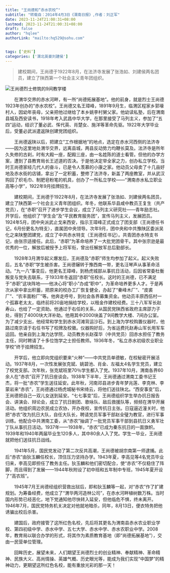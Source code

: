 ```yaml
---
title: "王尚德和“赤水农校”"
subtitle: "转载自：2014年4月3日《渭南日报》,作者：刘正军"
date: 2023-11-24T21:00:31+08:00
lastmod: 2023-11-24T21:00:31+08:00
draft: false
author: "hqlee"
authorLink: "mailto:hq529@sohu.com"


tags: [‘史料’]
categories: ['渭北英豪刘建侯']
---
```


> 建校期间，王尚德于1922年8月，在法济寺发展了张浩如、刘建侯两名团员，建立了陕西第一个社会主义青年团组织。


 ![王尚德烈士修筑的9间教学楼](/images/ljh/ljh027-1.png "王尚德烈士修筑的9间教学楼（2013年8月重修）")

　　在渭华交界的赤水河畔，有一所“尚德拓展基地”。他的前身，就是烈士王尚德1923年创办的“赤水农校”。王尚德又名王璋峰，1891年9月生，临渭区程家乡郭壕村人，因幼年丧母，父亲把他过继给了本乡姚李村舅父家。他幼读私塾，后在渭南县城及西安读书，1918年考入武昌中华大学，在那里接受了马列主义，参加了“五四”运动，结识了董必武、恽代英、肖楚女、施洋等革命先驱。1922年大学毕业后，受董必武派遣返陕创建党团组织。

 
　　王尚德返陕以后，把建立“工作根据地”的地点，选定在赤水河西侧的法济寺——因为这里地处渭华交界，远离县城，两县反动势力均鞭长莫及。法济寺是所年久失修的古刹，时有大殿一座，配殿三座，由一名姓陈的道士看管。但他的办学方案，遭到了县教育局长王述道的否决。于是他决定举全家之力，创办私立学校。当时王尚德家经几代人的奋斗，已是令人羡慕的小康之家。他动员父母卖了十几亩好地及赤水街的店铺，拿出了一定积蓄，整修了法济寺，新盖了两座教室，并从武汉购回了织毛巾、制肥皂粉笔的机具，创办了一所私立学校——“渭南赤水私立职业高等小学”，1922年9月挂牌招生。

 
　　建校期间，王尚德于1922年8月，在法济寺发展了张浩如、刘建侯两名团员，建立了陕西第一个社会主义青年团组织。年冬，他联系华县咸中教员王复生（共产党员），在“赤职”召开了进步学生会议，成立了马列主义研究社——青年励志社。开学后，他组织了“学生会”及“平民教育服务团”，宣传马列主义，发展团员。1924年5月，团中央派武止戈来西安，指示王璋峰正式成立了团支部（王尚德任书记，6月份更名为特支），直属团中央领导。次年9月，团中央和中共豫陕区委派吴化之来陕整团建党，成立了中共赤水特支（王尚德任书记）。共青团赤水特支书记，由张宗适接任。此后，“赤职”为革命培养了一大批党团骨干。其中张宗逊是最优秀的一位，解放后被授予上将军衔，曾出任解放军总后勤部长。

 
　　1928年3月渭华起义爆发后，王尚德及“赤职”师生均参加了起义。起义失败后，五名“赤职”学生被杀害。王尚德辗转于豫西南一带，更名汪琴声从事革命活动。“九一八”事变后，他更名王璋峰，到杨虎城部从事抗日活动，后因省常委杜衡叛变与党失去联系，于1933年冬返回“赤职”任校长。这时的王尚德，已不满足于“赤职”这块阵地——他决心将“职小”办成“职中”，为革命培养更多人才。于是再次从家中拿出积蓄，把原来的校办工厂恢复健全，办起了“秦峰木厂”、“皮裘厂”、“农丰面粉厂”等。他奔走呼号，到社会各界募集资金。他动员丰原西伍村一个孤寡老太太，临终前将20亩地捐给学校，以租金作建校经费。三十八军军长赵寿山，也给了一定资助。他通过于右任的关系，从国民党陕西省政府主席邵力子处，得到了4000块大洋补助。他用其中2000块盖了9间教学大楼、7间办公室。为了减少支出，他经常和学生到赤水河滩背运沙石。到上海为学校购置仪器时，他路过南京请于右任书写了校牌及校徽。仪器购好后，为省运费托赵寿山军长用军车运回。他亲自到上海力达学院，动员教务长赵葆华（中共党员）回赤水担任了教务主任，同时聘请了十多位饱学之士担任教师。1936年冬，“私立赤水初级农业职业学校”终于挂牌招生。

 
　　开学后，他立即向党组织要来“火种”——中共党员单德敏，在校秘密开展活动。1937年8月，一次性发展张克斌、姚碧池、肖金、左福太4名学生党员，建立了校党支部。次年秋，张克斌班里70％学生都入了党。1937年10月，渭南各界60余人在“赤农”召开了抗日座谈会。1938年下半年，王尚德通过渭南工委书记王杰，将一批“赤农”学生送往延安。此年秋，河南邓县进步青年梦兆莲、李克林、李蒙岩来“赤农”，王尚德通过杨虎城秘书宋绮云，将他们送往陕北。“西安事变”后，王尚德把自己一双儿女送到延安。“七七事变”后，王尚德组织学生举办抗日报告会、讲演会、辩论会，成立了抗日剧团、歌咏队、敌后救援队等，频频在渭华开展活动。他组织周边农民成立农协，开办夜校，宣传抗日主张。日寇逼近潼关时，他把“赤农”改为抗日大队，自任大队长，聘请党员军事干部赵全璧为教官，进行军事训练。他配合中共渭南工委，从“赤农”抽调了一批党员军事干部到县抗日义勇军壮丁队从事抗日活动。1937年——1938年，“赤农”已成为秦东抗日的一面旗帜。1939年和1940年两届毕业生120多人，其中80余人入了党。学生一毕业，王尚德就把他们送往抗日战线。

 
　　1941年5月，国民党发动了第二次反共高潮，王尚德被胡宗南第一师逮捕。此后“赤农”由狄玉麟任校长，顶住压力坚持办学。1943年夏，李高见等4名党员毕业归来，李高见即担任了教务主任。狄玉麟和他们密切配合，使“赤农”不仅稳住了阵脚，而且得到了发展——1944年秋附设了初中班和五年制中专班，1945年夏开设了“高农班”。

 
　　1945年7月王尚德经组织营救出狱后，即和狄玉麟等一起，对“赤农”作了扩建规划。为筹备经费，他成立了“渭华两河造林公司”，在赤水河畔植树数万株。当时国内形势已经恶化，地下党通知他尽快转入延安，但他临危不惧，终未离开。1946年7月，国民党特务机关决定对他就地暗杀，同年，8月13日，便衣特务把他诱骗出校后杀害。

 
　　建国后，政府接管了这所红色名校，先后将其更名为渭南县赤水农业职业学校、第四初级中学、赤水中学、五七大学、赤水中学、赤水农职业中学。2008年，教育局以联合办学的形式，将其作为素质教育基地（即“尚德拓展基地”），交由一民营单位管理。

 
　　回眸历史，展望未来，人们期望王尚德烈士的创业精神、奉献精神、革命精神、民族大义、高尚情操、英雄气概、历史眼光等，能成为我们实现“中国梦”的精神动力，更期望这所红色名校，能有重放光彩的那一天！ 
